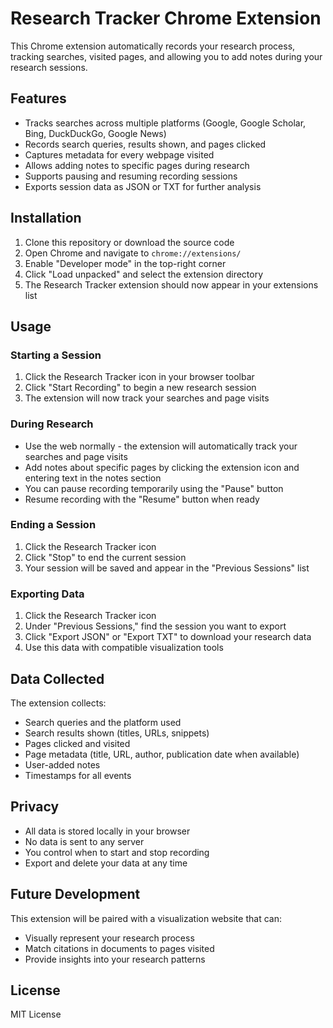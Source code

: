 # Research Tracker Chrome Extension

This Chrome extension automatically records your research process, tracking searches, visited pages, and allowing you to add notes during your research sessions.

## Features

- Tracks searches across multiple platforms (Google, Google Scholar, Bing, DuckDuckGo, Google News)
- Records search queries, results shown, and pages clicked
- Captures metadata for every webpage visited
- Allows adding notes to specific pages during research
- Supports pausing and resuming recording sessions
- Exports session data as JSON or TXT for further analysis

## Installation

1. Clone this repository or download the source code
2. Open Chrome and navigate to `chrome://extensions/`
3. Enable "Developer mode" in the top-right corner
4. Click "Load unpacked" and select the extension directory
5. The Research Tracker extension should now appear in your extensions list

## Usage

### Starting a Session

1. Click the Research Tracker icon in your browser toolbar
2. Click "Start Recording" to begin a new research session
3. The extension will now track your searches and page visits

### During Research

- Use the web normally - the extension will automatically track your searches and page visits
- Add notes about specific pages by clicking the extension icon and entering text in the notes section
- You can pause recording temporarily using the "Pause" button
- Resume recording with the "Resume" button when ready

### Ending a Session

1. Click the Research Tracker icon
2. Click "Stop" to end the current session
3. Your session will be saved and appear in the "Previous Sessions" list

### Exporting Data

1. Click the Research Tracker icon
2. Under "Previous Sessions," find the session you want to export
3. Click "Export JSON" or "Export TXT" to download your research data
4. Use this data with compatible visualization tools

## Data Collected

The extension collects:

- Search queries and the platform used
- Search results shown (titles, URLs, snippets)
- Pages clicked and visited
- Page metadata (title, URL, author, publication date when available)
- User-added notes
- Timestamps for all events

## Privacy

- All data is stored locally in your browser
- No data is sent to any server
- You control when to start and stop recording
- Export and delete your data at any time

## Future Development

This extension will be paired with a visualization website that can:
- Visually represent your research process
- Match citations in documents to pages visited
- Provide insights into your research patterns

## License

MIT License
